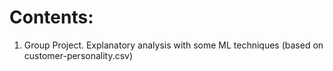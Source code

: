 # Contents:
1) Group Project. Explanatory analysis with some ML techniques (based on customer-personality.csv)
